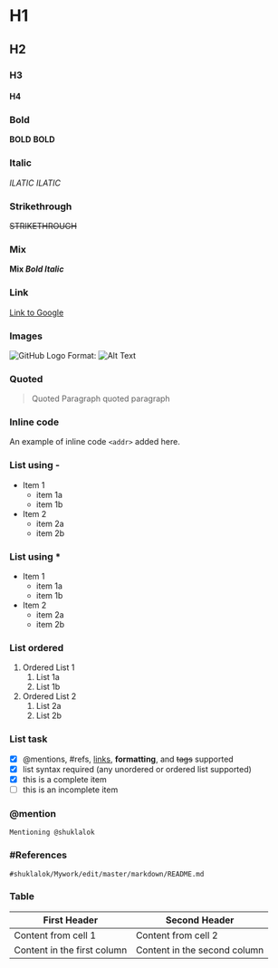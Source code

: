 # H1
## H2
### H3
#### H4

### Bold
**BOLD** __BOLD__
### Italic
*ILATIC* _ILATIC_
### Strikethrough
~~STRIKETHROUGH~~
### Mix
**Mix *Bold Italic***
### Link
[Link to Google](www.google.co.in)
### Images
![GitHub Logo](/images/logo.png)
Format: ![Alt Text](url)
### Quoted
> Quoted Paragraph
> quoted paragraph
### Inline code
An example of inline code
`<addr>` added here.
### List using -
- Item 1
  - item 1a
  - item 1b
- Item 2
  - item 2a
  - item 2b
### List using *
* Item 1
  * item 1a
  * item 1b
* Item 2
  * item 2a
  * item 2b
### List ordered
1. Ordered List 1
   1. List 1a
   1. List 1b
1. Ordered List 2
   1. List 2a
   1. List 2b
### List task
- [x] @mentions, #refs, [links](), **formatting**, and <del>tags</del> supported
- [x] list syntax required (any unordered or ordered list supported)
- [x] this is a complete item
- [ ] this is an incomplete item
### @mention
    Mentioning @shuklalok
### #References
    #shuklalok/Mywork/edit/master/markdown/README.md
### Table
First Header | Second Header
------------ | -------------
Content from cell 1 | Content from cell 2
Content in the first column | Content in the second column
